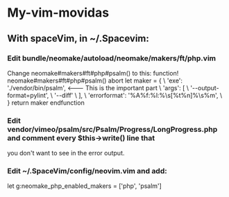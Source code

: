 # My-vim-movidas

## With spaceVim, in ~/.Spacevim:

### Edit bundle/neomake/autoload/neomake/makers/ft/php.vim
Change neomake#makers#ft#php#psalm() to this:
  function! neomake#makers#ft#php#psalm() abort
      let maker = {
         \ 'exe': './vendor/bin/psalm', <--- This is the important part
         \ 'args': [
            \ '--output-format=pylint',
            \ '--diff'
         \ ],
         \ 'errorformat': '%A%f:%l:%\s[%t%n]%\s%m',
         \ }
      return maker
  endfunction

### Edit vendor/vimeo/psalm/src/Psalm/Progress/LongProgress.php and comment every $this->write() line that 
you don't want to see in the error output.

### Edit ~/.SpaceVim/config/neovim.vim and add:

  let g:neomake_php_enabled_makers = ['php', 'psalm']
